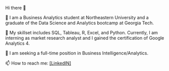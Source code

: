 Hi there 👋

🔭 I am a Business Analytics student at Northeastern University and a graduate of the Data Science and Analytics bootcamp at Georgia Tech.

🌱 My skillset includes SQL, Tableau, R, Excel, and Python. Currently, I am interning as market research analyst and I gained the certification of  Google Analytics 4.

👯 I am seeking a full-time position in Business Intelligence/Analytics. 

📫 How to reach me: [[LinkedIN]](https://www.linkedin.com/in/kaixinyang/)
